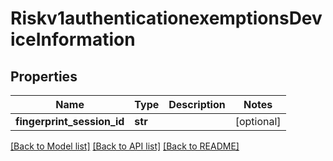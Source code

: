 # Riskv1authenticationexemptionsDeviceInformation

## Properties
Name | Type | Description | Notes
------------ | ------------- | ------------- | -------------
**fingerprint_session_id** | **str** |  | [optional] 

[[Back to Model list]](../README.md#documentation-for-models) [[Back to API list]](../README.md#documentation-for-api-endpoints) [[Back to README]](../README.md)


